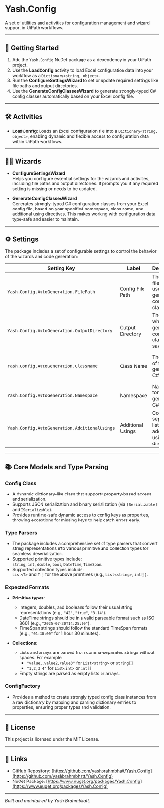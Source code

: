 ﻿# Yash.Config

A set of utilities and activities for configuration management and wizard support in UiPath workflows.

---

## 🚀 Getting Started

1. Add the `Yash.Config` NuGet package as a dependency in your UiPath project.  
2. Use the **LoadConfig** activity to load Excel configuration data into your workflow as a `Dictionary<string, object>`.  
3. Run the **ConfigureSettingsWizard** to set or update required settings like file paths and output directories.  
4. Use the **GenerateConfigClassesWizard** to generate strongly-typed C# config classes automatically based on your Excel config file.

---

## 🛠️ Activities

- **LoadConfig**: Loads an Excel configuration file into a `Dictionary<string, object>`, enabling dynamic and flexible access to configuration data within UiPath workflows.

---

## 🧙‍♂️ Wizards

- **ConfigureSettingsWizard**  
  Helps you configure essential settings for the wizards and activities, including file paths and output directories. It prompts you if any required setting is missing or needs to be updated.

- **GenerateConfigClassesWizard**  
  Generates strongly-typed C# configuration classes from your Excel config file, based on your specified namespace, class name, and additional using directives. This makes working with configuration data type-safe and easier to maintain.

---

## ⚙️ Settings

The package includes a set of configurable settings to control the behavior of the wizards and code generation:

| Setting Key                                 | Label               | Description                                         | Validation                                         |
|---------------------------------------------|---------------------|-----------------------------------------------------|----------------------------------------------------|
| `Yash.Config.AutoGeneration.FilePath`       | Config File Path    | The Excel file path used to generate config classes.| Must be a valid existing file path.                 |
| `Yash.Config.AutoGeneration.OutputDirectory`| Output Directory    | The folder where generated config classes are saved.| Must be a valid existing directory.                 |
| `Yash.Config.AutoGeneration.ClassName`      | Class Name          | The name of the generated C# class.                 | Must start with a letter and not be empty.          |
| `Yash.Config.AutoGeneration.Namespace`      | Namespace           | Namespace for the generated C# class.               | Must not be empty.                                   |
| `Yash.Config.AutoGeneration.AdditionalUsings`| Additional Usings  | Comma-separated list of additional using directives.| Optional, default is none.                           |

---

## 📚 Core Models and Type Parsing

### Config Class

- A dynamic dictionary-like class that supports property-based access and serialization.  
- Supports JSON serialization and binary serialization (via `[Serializable]` and `ISerializable`).  
- Provides runtime-safe dynamic access to config keys as properties, throwing exceptions for missing keys to help catch errors early.

### Type Parsers

- The package includes a comprehensive set of type parsers that convert string representations into various primitive and collection types for seamless deserialization.  
- Supported primitive types include:  
  `string`, `int`, `double`, `bool`, `DateTime`, `TimeSpan`.  
- Supported collection types include:  
  `List<T>` and `T[]` for the above primitives (e.g., `List<string>`, `int[]`).  

### Expected Formats

- **Primitive types:**  
  - Integers, doubles, and booleans follow their usual string representations (e.g., `"42"`, `"true"`, `"3.14"`).  
  - DateTime strings should be in a valid parseable format such as ISO 8601 (e.g., `"2025-07-30T14:25:00"`).  
  - TimeSpan strings should follow the standard TimeSpan formats (e.g., `"01:30:00"` for 1 hour 30 minutes).  

- **Collections:**  
  - Lists and arrays are parsed from comma-separated strings without spaces. For example:  
    - `"value1,value2,value3"` for `List<string>` or `string[]`  
    - `"1,2,3,4"` for `List<int>` or `int[]`  
  - Empty strings are parsed as empty lists or arrays.  

### ConfigFactory

- Provides a method to create strongly typed config class instances from a raw dictionary by mapping and parsing dictionary entries to properties, ensuring proper types and validation.

---

## 📖 License

This project is licensed under the MIT License.

---

## 🔗 Links

- GitHub Repository: [https://github.com/yashbrahmbhatt/Yash.Config](https://github.com/yashbrahmbhatt/Yash.Config)  
- NuGet Package: [https://www.nuget.org/packages/Yash.Config](https://www.nuget.org/packages/Yash.Config)

---


*Built and maintained by Yash Brahmbhatt.*  
